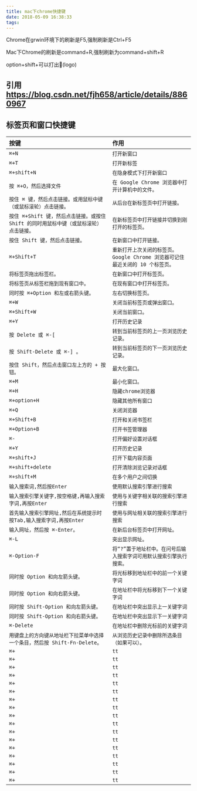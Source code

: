 ```yaml
---
title: mac下chrome快捷键
date: 2018-05-09 16:38:33
tags:
---
```


Chrome在grwin环境下的刷新是F5,强制刷新是Ctrl+F5

Mac下Chrome的刷新是command+R,强制刷新为command+shift+R


option+shift+可以打出(logo)

## 引用 https://blog.csdn.net/fjh658/article/details/8860967

## 标签页和窗口快捷键


| 按键 | 作用 | 
| :-- | :-- | 
| `⌘+N` | `打开新窗口` |
| `⌘+T` | `打开新标签` |
| `⌘+shift+N` | `在隐身模式下打开新窗口` |
| `按 ⌘+O，然后选择文件` | `在 Google Chrome 浏览器中打开计算机中的文件。` |
| `按住 ⌘ 键，然后点击链接。或用鼠标中键（或鼠标滚轮）点击链接。` | `从后台在新标签页中打开链接。` |
| `按住 ⌘+Shift 键，然后点击链接。或按住 Shift 的同时用鼠标中键（或鼠标滚轮）点击链接。` | `在新标签页中打开链接并切换到刚打开的标签页。` |
| `按住 Shift 键，然后点击链接。` | `在新窗口中打开链接。` |
| `⌘+Shift+T` | `重新打开上次关闭的标签页。Google Chrome 浏览器可记住最近关闭的 10 个标签页。` |
| `将标签页拖出标签栏。	` | `在新窗口中打开标签页。` |
| `将标签页从标签栏拖到现有窗口中。` | `在现有窗口中打开标签页。` |
| `同时按 ⌘+Option 和左或右箭头键。	` | `左右切换标签页。` |
| `⌘+W` | `关闭当前标签页或弹出窗口。` |
| `⌘+Shift+W	` | `关闭当前窗口。` |
| `⌘+Y` | `打开历史记录` |
| `按 Delete 或 ⌘-[	` | `转到当前标签页的上一页浏览历史记录。` |
| `按 Shift-Delete 或 ⌘-]	。` | `转到当前标签页的下一页浏览历史记录。` |
| `按住 Shift，然后点击窗口左上方的 + 按钮。	` | `最大化窗口。` |
| `⌘+M	` | `最小化窗口。` |
| `⌘+H` | `隐藏chrome浏览器` |
| `⌘+option+H` | `隐藏其他所有窗口` |
| `⌘+Q` | `关闭浏览器` |
| `⌘+Shift+B` | `打开和关闭书签栏` |
| `⌘+Option+B` | `打开书签管理器` |
| `⌘-` | `打开偏好设置对话框` |
| `⌘+Y` | `打开历史记录` |
| `⌘+shift+J` | `打开下载内容页面` |
| `⌘+shift+delete` | `打开清除浏览记录对话框` |
| `⌘+shift+M` | `在多个用户之间切换` |
| `输入搜索词,然后按Enter` | `使用默认搜索引擎进行搜索` |
| `输入搜索引擎关键字,按空格键,再输入搜索字词,再按Enter` | `使用与关键字相关联的搜索引擎进行搜索` |
| `首先输入搜索引擎网址,然后在系统提示时按Tab,输入搜索字词,再按Enter` | `使用与网址相关联的搜索引擎进行搜索` |
| `输入网址，然后按 ⌘-Enter。	` | `在新后台标签页中打开网址。` |
| `⌘-L	` | `突出显示网址。` |
| `⌘-Option-F	` | `将“?”置于地址栏中。在问号后输入搜索字词可用默认搜索引擎执行搜索。` |
| `同时按 Option 和向左箭头键。	` | `将光标移到地址栏中的前一个关键字词` |
| `同时按 Option 和向右箭头键。	` | `在地址栏中将光标移到下一个关键字词` |
| `同时按 Shift-Option 和向左箭头键。	` | `在地址栏中突出显示上一关键字词` |
| `同时按 Shift-Option 和向右箭头键。	` | `在地址栏中突出显示下一关键字词` |
| `⌘-Delete	` | `在地址栏中删除光标前的关键字词` |
| `用键盘上的方向键从地址栏下拉菜单中选择一个条目，然后按 Shift-Fn-Delete。	` | `从浏览历史记录中删除所选条目（如果可以）。` |
| `⌘+` | `tt` |
| `⌘+` | `tt` |
| `⌘+` | `tt` |
| `⌘+` | `tt` |
| `⌘+` | `tt` |
| `⌘+` | `tt` |
| `⌘+` | `tt` |
| `⌘+` | `tt` |
| `⌘+` | `tt` |
| `⌘+` | `tt` |
| `⌘+` | `tt` |
| `⌘+` | `tt` |
| `⌘+` | `tt` |
| `⌘+` | `tt` |
| `⌘+` | `tt` |
| `⌘+` | `tt` |
| `⌘+` | `tt` |















